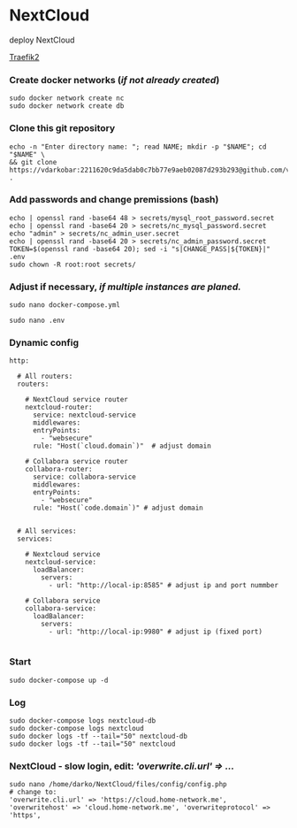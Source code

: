 # NextCloud
deploy NextCloud  
  
<p align="left">
  <a href="https://github.com/vdarkobar/Traefik2">Traefik2</a>
</p>  
  
### Create docker networks (*if not already created*)
```
sudo docker network create nc
sudo docker network create db
```
### Clone this git repository
```
echo -n "Enter directory name: "; read NAME; mkdir -p "$NAME"; cd "$NAME" \
&& git clone https://vdarkobar:2211620c9da5dab0c7bb77e9aeb02087d293b293@github.com/vdarkobar/NextCloud.git .
```
### Add passwords and change premissions (bash)
```
echo | openssl rand -base64 48 > secrets/mysql_root_password.secret
echo | openssl rand -base64 20 > secrets/nc_mysql_password.secret
echo "admin" > secrets/nc_admin_user.secret
echo | openssl rand -base64 20 > secrets/nc_admin_password.secret
TOKEN=$(openssl rand -base64 20); sed -i "s|CHANGE_PASS|${TOKEN}|" .env
sudo chown -R root:root secrets/
```
### Adjust if necessary, *if multiple instances are planed.*
```
sudo nano docker-compose.yml
```
```
sudo nano .env
```
  
### Dynamic config
```
http:

  # All routers:
  routers:

    # NextCloud service router
    nextcloud-router:
      service: nextcloud-service
      middlewares:
      entryPoints:
        - "websecure"
      rule: "Host(`cloud.domain`)"  # adjust domain

    # Collabora service router
    collabora-router:
      service: collabora-service
      middlewares:
      entryPoints:
        - "websecure"
      rule: "Host(`code.domain`)" # adjust domain


  # All services:
  services:

    # Nextcloud service
    nextcloud-service:
      loadBalancer:
        servers:
          - url: "http://local-ip:8585" # adjust ip and port nummber

    # Collabora service
    collabora-service:
      loadBalancer:
        servers:
          - url: "http://local-ip:9980" # adjust ip (fixed port)
          
```
  
### Start
```
sudo docker-compose up -d
```
### Log
```
sudo docker-compose logs nextcloud-db
sudo docker-compose logs nextcloud
sudo docker logs -tf --tail="50" nextcloud-db
sudo docker logs -tf --tail="50" nextcloud
```
### NextCloud - slow login, edit: *'overwrite.cli.url' => ...*
```
sudo nano /home/darko/NextCloud/files/config/config.php
# change to:
'overwrite.cli.url' => 'https://cloud.home-network.me', 'overwritehost' => 'cloud.home-network.me', 'overwriteprotocol' => 'https',
```
